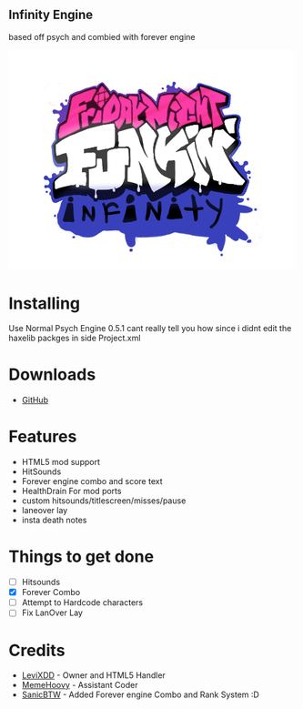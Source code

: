 ## Infinity Engine

based off psych and combied with forever engine

![](logo.png)
# Installing 
 
 Use Normal Psych Engine 0.5.1 cant really tell you how since i didnt edit the haxelib packges in side Project.xml
 
 # Downloads 
  - [GitHub](https://github.com/LEVIXDDLMAO/FNF-Infinity-Engine)
  
 # Features
 - HTML5 mod support
 - HitSounds
 - Forever engine combo and score text
 - HealthDrain For mod ports 
 - custom hitsounds/titlescreen/misses/pause
 - laneover lay
 - insta death notes 
 
 # Things to get done
- [ ] Hitsounds
- [X] Forever Combo
- [ ] Attempt to Hardcode characters
- [ ] Fix LanOver Lay
 
 # Credits
 - [LeviXDD](https://github.com/LEVIXDDLMAO) - Owner and HTML5 Handler 
 - [MemeHoovy](https://linktr.ee/memehoovy) - Assistant Coder
 - [SanicBTW](https://github.com/SanicBTW) - Added Forever engine Combo and Rank System :D
 